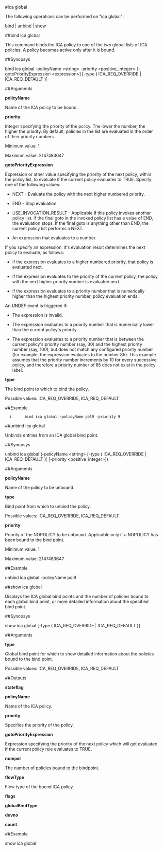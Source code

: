 #ica global

The following operations can be performed on "ica global":


[bind](#bind-ica-global) | [unbind](#unbind-ica-global) | [show](#show-ica-global)

##bind ica global

This command binds the ICA policy to one of the two global lists of ICA policies. A policy becomes active only after it is bound.


##Synopsys

bind ica global -policyName &lt;string> -priority &lt;positive_integer> [-gotoPriorityExpression &lt;expression>] [-type ( ICA_REQ_OVERRIDE | ICA_REQ_DEFAULT )]


##Arguments

<b>policyName</b>
Name of the ICA policy to be bound.

<b>priority</b>
Integer specifying the priority of the policy. The lower the number, the higher the priority. By default, policies in the list are evaluated in the order of their priority numbers.
Minimum value: 1
Maximum value: 2147483647

<b>gotoPriorityExpression</b>
Expression or other value specifying the priority of the next policy, within the policy list, to evaluate if the current policy evaluates to TRUE.  Specify one of the following values:
* NEXT - Evaluate the policy with the next higher numbered priority.
* END - Stop evaluation.
* USE_INVOCATION_RESULT - Applicable if this policy invokes another policy list. If the final goto in the invoked policy list has a value of END, the evaluation stops. If the final goto is anything other than END, the current policy list performs a NEXT.
* An expression that evaluates to a number.
If you specify an expression, it's evaluation result determines the next policy to evaluate, as follows:
* If the expression evaluates to a higher numbered priority, that policy is evaluated next.
* If the expression evaluates to the priority of the current policy, the policy with the next higher priority number is evaluated next.
* If the expression evaluates to a priority number that is numerically higher than the highest priority number, policy evaluation ends.
An UNDEF event is triggered if:
* The expression is invalid.
* The expression evaluates to a priority number that is numerically lower than the current policy's priority.
* The expression evaluates to a priority number that is between the current policy's priority number (say, 30) and the highest priority number (say, 100), but does not match any configured priority number (for example, the expression evaluates to the number 85). This example assumes that the priority number increments by 10 for every successive policy, and therefore a priority number of 85 does not exist in the policy label.

<b>type</b>
The bind point to which to bind the policy.
Possible values: ICA_REQ_OVERRIDE, ICA_REQ_DEFAULT



##Example

      i      bind ica global -policyName pol9 -priority 9        

##unbind ica global

Unbinds entities from an ICA global bind point.


##Synopsys

unbind ica global (-policyName &lt;string>  [-type ( ICA_REQ_OVERRIDE | ICA_REQ_DEFAULT )]  [-priority &lt;positive_integer>])


##Arguments

<b>policyName</b>
Name of the policy to be unbound.

<b>type</b>
Bind point from which to unbind the policy.
Possible values: ICA_REQ_OVERRIDE, ICA_REQ_DEFAULT

<b>priority</b>
Priority of the NOPOLICY to be unbound.  Applicable only if a NOPOLICY has been bound to the bind point.
Minimum value: 1
Maximum value: 2147483647



##Example

unbind ica global -policyName pol9

##show ica global

Displays the ICA global bind points and the number of policies bound to each global bind point, or more detailed information about the specified bind point.


##Synopsys

show ica global [-type ( ICA_REQ_OVERRIDE | ICA_REQ_DEFAULT )]


##Arguments

<b>type</b>
Global bind point for which to show detailed information about the policies bound to the bind point.
Possible values: ICA_REQ_OVERRIDE, ICA_REQ_DEFAULT



##Outputs

<b>stateflag</b>

<b>policyName</b>
Name of the ICA policy.

<b>priority</b>
Specifies the priority of the policy.

<b>gotoPriorityExpression</b>
Expression specifying the priority of the next policy which will get evaluated if the current policy rule evaluates to TRUE.

<b>numpol</b>
The number of policies bound to the bindpoint.

<b>flowType</b>
Flow type of the bound ICA policy.

<b>flags</b>

<b>globalBindType</b>

<b>devno</b>

<b>count</b>



##Example

show ica global

